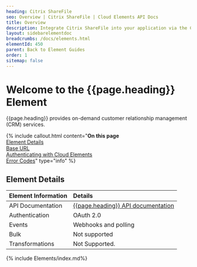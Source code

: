```yaml
---
heading: Citrix ShareFile
seo: Overview | Citrix ShareFile | Cloud Elements API Docs
title: Overview
description: Integrate Citrix ShareFile into your application via the Cloud Elements APIs.
layout: sidebarelementdoc
breadcrumbs: /docs/elements.html
elementId: 450
parent: Back to Element Guides
order: 1
sitemap: false
---
```


# Welcome to the {{page.heading}} Element

{{page.heading}} provides on-demand customer relationship management (CRM) services.

{% include callout.html content="<strong>On this page</strong></br><a href=#element-details>Element Details</a></br><a href=#base-url>Base URL</a></br><a href=#authenticating-with-cloud-elements>Authenticating with Cloud Elements</a></br><a href=#error-codes>Error Codes</a>" type="info" %}

## Element Details

| Element Information | Details     |
| :------------- | :------------- |
| API Documentation | [{{page.heading}} API documentation](https://api.sharefile.com/rest/index/start.aspx) |
| Authentication | OAuth 2.0  |
| Events | Webhooks and polling |
| Bulk | Not supported |
| Transformations | Not Supported. |

{% include Elements/index.md%}
